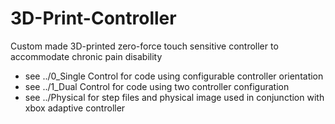 # 3D-Print-Controller
Custom made 3D-printed zero-force touch sensitive controller to accommodate chronic pain disability

- see ../0_Single Control for code using configurable controller orientation
- see ../1_Dual Control for code using two controller configuration
- see ../Physical for step files and physical image used in conjunction with xbox adaptive controller
